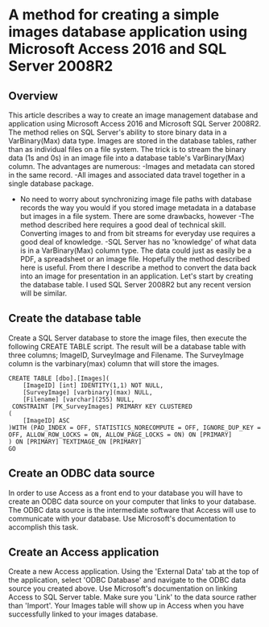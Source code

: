 # A method for creating a simple images database application using Microsoft Access 2016 and SQL Server 2008R2
## Overview
This article describes a way to create an image management database and application using Microsoft Access 2016 and Microsoft SQL Server 2008R2.  The method relies on SQL Server's ability to store binary data in a VarBinary(Max) data type. Images are stored in the database tables, rather than as individual files on a file system. The trick is to stream the binary data (1s and 0s) in an image file into a database table's VarBinary(Max) column. The advantages are numerous:
-Images and metadata can stored in the same record.
-All images and associated data travel together in a single database package.  
- No need to worry about synchronizing image file paths with database records the way you would if you stored image metadata in a database but images in a file system.
There are some drawbacks, however
-The method described here requires a good deal of technical skill.  Converting images to and from bit streams for everyday use requires a good deal of knowledge.
-SQL Server has no 'knowledge' of what data is in a VarBinary(Max) column type.  The data could just as easily be a PDF, a spreadsheet or an image file.
Hopefully the method described here is useful.   From there I describe a method to convert the data back into an image for presentation in an application. Let's start by creating the database table.  I used SQL Server 2008R2 but any recent version will be similar.
## Create the database table
Create a SQL Server database to store the image files, then execute the following CREATE TABLE script.  The result will be a database table with three columns; ImageID, SurveyImage and Filename.  The SurveyImage column is the varbinary(max) column that will store the images.
```
CREATE TABLE [dbo].[Images](
	[ImageID] [int] IDENTITY(1,1) NOT NULL,
	[SurveyImage] [varbinary](max) NULL,
	[Filename] [varchar](255) NULL,
 CONSTRAINT [PK_SurveyImages] PRIMARY KEY CLUSTERED 
(
	[ImageID] ASC
)WITH (PAD_INDEX = OFF, STATISTICS_NORECOMPUTE = OFF, IGNORE_DUP_KEY = OFF, ALLOW_ROW_LOCKS = ON, ALLOW_PAGE_LOCKS = ON) ON [PRIMARY]
) ON [PRIMARY] TEXTIMAGE_ON [PRIMARY]
GO
```
## Create an ODBC data source  
In order to use Access as a front end to your database you will have to create an ODBC data source on your computer that links to your database. The ODBC data source is the intermediate software that Access will use to communicate with your database. Use Microsoft's documentation to accomplish this task.  
## Create an Access application
Create a new Access application. Using the 'External Data' tab at the top of the application, select 'ODBC Database' and navigate to the ODBC data source you created above. Use Microsoft's documentation on linking Access to SQL Server table. Make sure you 'Link' to the data source rather than 'Import'. Your Images table will show up in Access when you have successfully linked to your images database.

